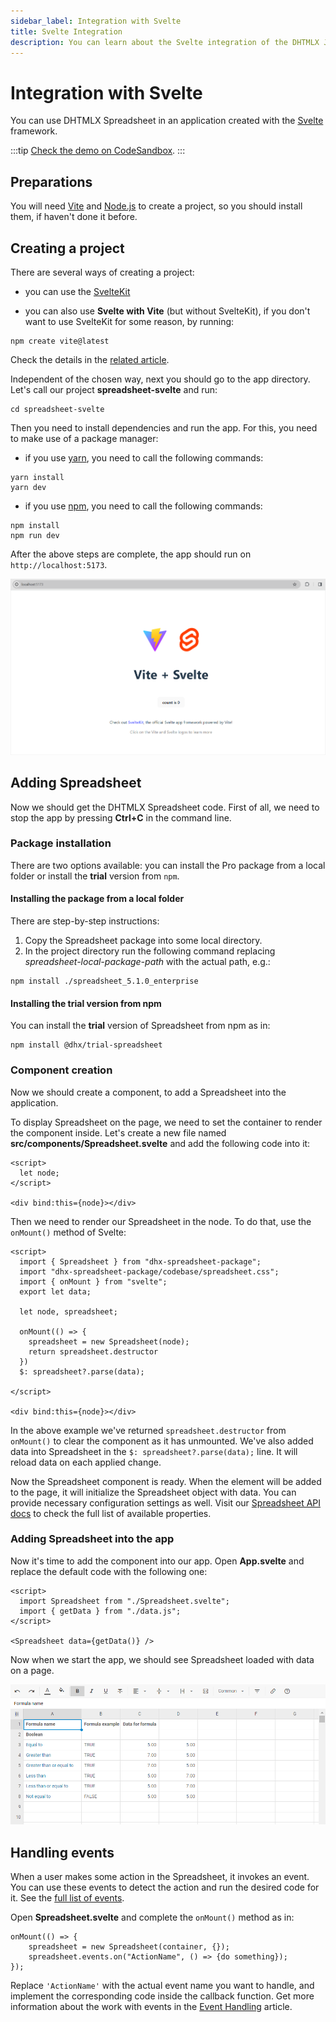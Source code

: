 ```yaml
---
sidebar_label: Integration with Svelte
title: Svelte Integration
description: You can learn about the Svelte integration of the DHTMLX JavaScript Spreadsheet library in the documentation. Browse developer guides and API reference, try out code examples and live demos, and download a free 30-day evaluation version of DHTMLX Spreadsheet.
---
```


# Integration with Svelte

You can use DHTMLX Spreadsheet in an application created with the [Svelte](https://svelte.dev/) framework. 

:::tip 
[Check the demo on CodeSandbox](https://codesandbox.io/p/devbox/dhtmlx-spreadsheet-with-svelte-wt5v34).
:::

## Preparations

You will need [Vite](https://vitejs.dev/) and [Node.js](https://nodejs.org/en/) to create a project, so you should install them, if haven't done it before.

## Creating a project

There are several ways of creating a project: 

- you can use the [SvelteKit](https://kit.svelte.dev/)

- you can also use **Svelte with Vite** (but without SvelteKit), if you don't want to use SvelteKit for some reason, by running: 

~~~
npm create vite@latest
~~~

Check the details in the [related article](https://svelte.dev/docs/introduction#start-a-new-project-alternatives-to-sveltekit).

Independent of the chosen way, next you should go to the app directory. Let's call our project **spreadsheet-svelte** and run:

~~~
cd spreadsheet-svelte
~~~

Then you need to install dependencies and run the app. For this, you need to make use of a package manager:

- if you use [yarn](https://yarnpkg.com/), you need to call the following commands:

~~~
yarn install
yarn dev
~~~

- if you use [npm](https://www.npmjs.com/), you need to call the following commands:

~~~
npm install
npm run dev
~~~ 

After the above steps are complete, the app should run on `http://localhost:5173`.

![Svelte app running](assets/integrations/svelte_app_run.png) 


## Adding Spreadsheet

Now we should get the DHTMLX Spreadsheet code. First of all, we need to stop the app by pressing **Ctrl+C** in the command line.

### Package installation

There are two options available: you can install the Pro package from a local folder or  install the **trial** version from `npm`.

#### Installing the package from a local folder

There are step-by-step instructions:

1. Copy the Spreadsheet package into some local directory.
2. In the project directory run the following command replacing *spreadsheet-local-package-path* with the actual path, e.g.:

~~~
npm install ./spreadsheet_5.1.0_enterprise
~~~

#### Installing the trial version from npm

You can install the **trial** version of Spreadsheet from npm as in:

~~~
npm install @dhx/trial-spreadsheet
~~~
	
### Component creation

Now we should create a component, to add a Spreadsheet into the application. 

To display Spreadsheet on the page, we need to set the container to render the component inside. Let's create a new file named **src/components/Spreadsheet.svelte** and add the following code into it:

~~~svelte title="Spreadsheet.svelte"
<script>
  let node;
</script>

<div bind:this={node}></div>
~~~

Then we need to render our Spreadsheet in the node. To do that, use the `onMount()` method of Svelte:

~~~svelte title="Spreadsheet.svelte"
<script>
  import { Spreadsheet } from "dhx-spreadsheet-package";
  import "dhx-spreadsheet-package/codebase/spreadsheet.css";
  import { onMount } from "svelte";
  export let data;

  let node, spreadsheet;

  onMount(() => {
    spreadsheet = new Spreadsheet(node);
    return spreadsheet.destructor
  })
  $: spreadsheet?.parse(data);

</script>

<div bind:this={node}></div>
~~~
	
In the above example we've returned `spreadsheet.destructor` from `onMount()` to clear the component as it has unmounted. We've also added data into Spreadsheet in the `$: spreadsheet?.parse(data);` line. It will reload data on each applied change.

Now the Spreadsheet component is ready. When the element will be added to the page, it will initialize the Spreadsheet object with data. You can provide necessary configuration settings as well. Visit our [Spreadsheet API docs](spreadsheet/api/overview/properties_overview.md) to check the full list of available properties.

### Adding Spreadsheet into the app

Now it's time to add the component into our app. Open **App.svelte** and replace the default code with the following one:

~~~svelte title="App.svelte"
<script>
  import Spreadsheet from "./Spreadsheet.svelte";
  import { getData } from "./data.js";
</script>

<Spreadsheet data={getData()} />
~~~

Now when we start the app, we should see Spreadsheet loaded with data on a page.

![Spreadsheet initialization](assets/integrations/svelte_spreadsheet_init.png) 

## Handling events

When a user makes some action in the Spreadsheet, it invokes an event. You can use these events to detect the action and run the desired code for it. See the [full list of events](spreadsheet/api/overview/events_overview.md).

Open **Spreadsheet.svelte** and complete the `onMount()` method as in:

~~~svelte title="Spreadsheet.svelte" 
onMount(() => {
    spreadsheet = new Spreadsheet(container, {});
    spreadsheet.events.on("ActionName", () => {do something});
});
~~~

Replace `'ActionName'` with the actual event name you want to handle, and implement the corresponding code inside the callback function. Get more information about the work with events in the [Event Handling](spreadsheet/handling_events.md) article.
